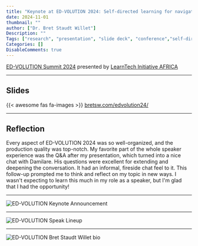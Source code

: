```yaml
---
title: "Keynote at ED-VOLUTION 2024: Self-directed learning for navigating change and innovation"
date: 2024-11-01
thumbnail: ""
author: ["Dr. Bret Staudt Willet"]
Description: ""
Tags: ["research", "presentation", "slide deck", "conference","self-directed learning"]
Categories: []
DisableComments: true
---
```


[ED-VOLUTION Summit 2024](https://learntechinitiative.org/edvolution2024/) presented by [LearnTech Initiative AFRICA](https://learntechinitiative.org/)



---

## Slides

{{< awesome fas fa-images >}} [bretsw.com/edvolution24/](https://bretsw.com/edvolution24/)



---

## Reflection

Every aspect of ED-VOLUTION 2024 was so well-organized, and the production quality was top-notch. My favorite part of the whole speaker experience was the Q&A after my presentation, which turned into a nice chat with Damilare. His questions were excellent for extending and deepening the conversation. It had an informal, fireside chat feel to it. This follow-up prompted me to think and reflect on my topic in new ways. I wasn't expecting to learn this much in my role as a speaker, but I'm glad that I had the opportunity!

---

![ED-VOLUTION Keynote Announcement](/img/edvolution24-announcement.png)

---

![ED-VOLUTION Speak Lineup](/img/edvolution24-speakers.png)

---

![ED-VOLUTION Bret Staudt Willet bio](/img/edvolution24-bsw.png)


